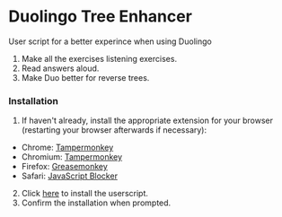 # Duolingo Tree Enhancer
User script for a better experince when using Duolingo

1. Make all the exercises listening exercises.
2. Read answers aloud.
3. Make Duo better for reverse trees.


### Installation


1. If haven't already, install the appropriate extension for your browser (restarting your browser afterwards if necessary):
 * Chrome: [Tampermonkey](https://chrome.google.com/webstore/detail/tampermonkey/dhdgffkkebhmkfjojejmpbldmpobfkfo?hl=en)
 * Chromium: [Tampermonkey](https://chrome.google.com/webstore/detail/tampermonkey/dhdgffkkebhmkfjojejmpbldmpobfkfo?hl=en)
 * Firefox: [Greasemonkey](https://addons.mozilla.org/en-US/firefox/addon/greasemonkey/)
 * Safari: [JavaScript Blocker](http://javascript-blocker.toggleable.com/)
2. Click [here](https://github.com/camiloaa/duolingotreeenhancer/raw/master/DuolingoTreeEnhancer.user.js) to install the userscript.
3. Confirm the installation when prompted.
